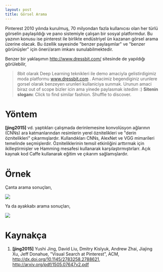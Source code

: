 ```yaml
---
layout: post
title: Görsel Arama
---
```


Pinterest 2010 yılında kurulmuş, 70 milyondan fazla kullanıcısı olan her türlü görselin paylaşıldığı ve pano sistemiyle çalışan bir sosyal platformdur. Bu yazının konusu ise pinterest ile birlikte endüstriyel ün kazanan görsel arama üzerine olacak. Bu özellik sayesinde "benzer paylaşımlar" ve "benzer görünüşler" için öneri/aram imkanı sunulabilmektedir.

Benzer bir yaklaşımın <http://www.dressbit.com/> sitesinde de yapıldığı görülebilir,

> 8bit olarak Deep Learning teknikleri ile demo amaciyla gelistirdigimiz moda platformu www.dressbit.com . Amacimiz begendiginiz urunlere gorsel olarak benzeyen urunleri kullaniciya sunmak. Urunun amaci biraz out of scope bizler icin ama yinede paylasmak istedim :)﻿
> **Sitenin sloganı**: Click to find similar fashion. Shuffle to discover.

# Yöntem

**[jing2015]** vd. yaptıkları çalışmada derinlemesine konvolüsyon ağlarının (CNNs) ara katmanlarından resimlerin yerel öznitelikleri ve "derin öznitelikleri" çıkarmışlardır. Kullandıkları CNNs, AlexNet ve VGG mimarileri temelinde seçmişlerdir. Özniteliklerinin temsil etkinliğini arttırmak için ikilleştirmişler ve Hamming mesafesi kullanarak karşılaştırmıştırlarr. Açık kaynak kod Caffe kullanarak eğitim ve çıkarım sağlamışlardır.

# Örnek

Çanta arama sonuçları,

![](http://i.imgur.com/NnoSJ19.png)

Ya da ayakkabı arama sonuçları,

![](http://i.imgur.com/lRbN1oa.png)

# Kaynakça

1. **[jing2015]** Yushi Jing, David Liu, Dmitry Kislyuk, Andrew Zhai, Jiajing Xu, Jeff Donahue, "Visual Search at Pinterest", ACM,  http://dx.doi.org/10.1145/2783258.2788621, http://arxiv.org/pdf/1505.07647v2.pdf
